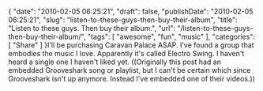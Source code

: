 {
    "date": "2010-02-05 06:25:21",
    "draft": false,
    "publishDate": "2010-02-05 06:25:21",
    "slug": "listen-to-these-guys-then-buy-their-album",
    "title": "Listen to these guys. Then buy their album.",
    "url": "\/listen-to-these-guys-then-buy-their-album\/",
    "tags": [
        "awesome",
        "fun",
        "music"
    ],
    "categories": [
        "Share"
    ]
}I'll be purchasing Caravan Palace ASAP. I've found a group that embodies
the music I love. Apparently it's called Electro Swing. I haven't heard
a single one I haven't liked yet. ((Originally this post had an embedded
Grooveshark song or playlist, but I can't be certain which since
Grooveshark isn't up anymore. Instead I've embedded one of their
videos.))